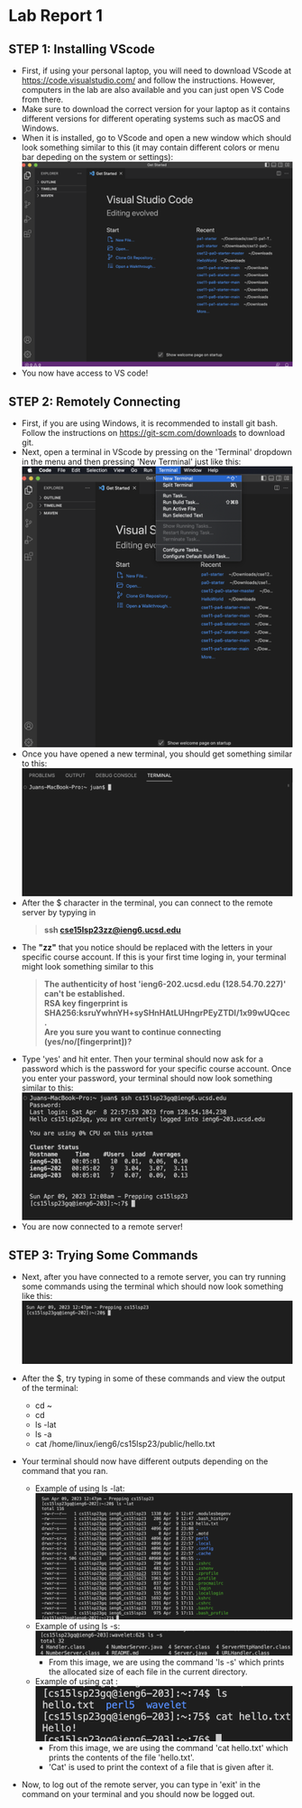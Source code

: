 # Lab Report 1
## STEP 1: Installing VScode
- First, if using your personal laptop, you will need to download VScode at <https://code.visualstudio.com/> and follow the instructions. However, computers in the lab are also available and you can just open VS Code from there.
- Make sure to download the correct version for your laptop as it contains different versions for different operating systems such as macOS and Windows.
- When it is installed, go to VScode and open a new window which should look something similar to this (it may contain different colors or menu bar depeding on the system or settings): 
![Image](VScode1.png)
- You now have access to VS code!

## STEP 2: Remotely Connecting
- First, if you are using Windows, it is recommended to install git bash. Follow the instructions on <https://git-scm.com/downloads> to download git.
- Next, open a terminal in VScode by pressing on the 'Terminal' dropdown in the menu and then pressing 'New Terminal' just like this:
![Image](OpeningTerminal.png)
- Once you have opened a new terminal, you should get something similar to this:
![Image](Terminal1.png)
- After the $ character in the terminal, you can connect to the remote server by typying in
  > **ssh cse15lsp23zz@ieng6.ucsd.edu**
- The **"zz"** that you notice should be replaced with the letters in your specific course account. If this is your first time loging in, your terminal might look something similar to this
  > **The authenticity of host 'ieng6-202.ucsd.edu (128.54.70.227)' can't be established.\
  > RSA key fingerprint is SHA256:ksruYwhnYH+sySHnHAtLUHngrPEyZTDl/1x99wUQcec.\
  > Are you sure you want to continue connecting (yes/no/[fingerprint])?**
- Type 'yes' and hit enter. Then your terminal should now ask for a password which is the password for your specific course account. Once you enter your password, your terminal should now look something similar to this:
![Image](Terminal.png)
- You are now connected to a remote server!

## STEP 3: Trying Some Commands
- Next, after you have connected to a remote server, you can try running some commands using the terminal which should now look something like this:
![Image](RemoteServer1.png)
- After the $, try typing in some of these commands and view the output of the terminal:
  - cd ~
  - cd
  - ls -lat
  - ls -a
  - cat /home/linux/ieng6/cs15lsp23/public/hello.txt
- Your terminal should now have different outputs depending on the command that you ran.
  - Example of using ls -lat:
  ![Image](Command.png)
  - Example of using ls -s:
  ![Image](Command2.png)
    - From this image, we are using the command 'ls -s' which prints the allocated size of each file in the current directory.
  - Example of using cat :
 ![Image](Command3.png)
    - From this image, we are using the command 'cat hello.txt' which prints the contents of the file 'hello.txt'.
    - 'Cat' is used to print the context of a file that is given after it.

- Now, to log out of the remote server, you can type in 'exit' in the command on your terminal and you should now be logged out.
